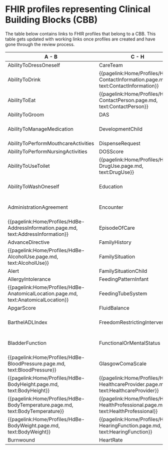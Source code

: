 # FHIR profiles representing Clinical Building Blocks (CBB)
The table below contains links to FHIR profiles that belong to a CBB. This table gets updated with working links once profiles are created and have gone through the review process.

|  A - B  |  C - H | H - P  |  P - T  |
|---|---|---|---|
| AbilityToDressOneself   <!--{{pagelink:Home/Profiles/HdBe-AbilityToDressOneself.page.md,   text:AbilityToDressOneself}}   --> | CareTeam   <!--{{pagelink:Home/Profiles/HdBe-CareTeam.page.md,   text:CareTeam}}--> | HelpFromOthers   <!--{{pagelink:Home/Profiles/HdBe-HelpFromOthers.page.md,   text:HelpFromOthers}}--> | PainScore   <!--{{pagelink:Home/Profiles/HdBe-PainScore.page.md,   text:PainScore}}--> |
| AbilityToDrink   <!--{{pagelink:Home/Profiles/HdBe-AbilityToDrink.page.md,   text:AbilityToDrink}}   --> | {{pagelink:Home/Profiles/HdBe-ContactInformation.page.md,   text:ContactInformation}} | IllnessPerception   <!--{{pagelink:Home/Profiles/HdBe-IllnessPerception.page.md,   text:IllnessPerception}}--> | Payer <!--   {{pagelink:Home/Profiles/HdBe-Payer.page.md,   text:Payer}}   --> |
| AbilityToEat   <!--{{pagelink:Home/Profiles/HdBe-AbilityToEat.page.md,   text:AbilityToEat}}--> | {{pagelink:Home/Profiles/HdBe-ContactPerson.page.md,   text:ContactPerson}} | Infusion   <!--{{pagelink:Home/Profiles/HdBe-Infusion.page.md,   text:Infusion}}--> | PharmaceuticalProduct   <!--{{pagelink:Home/Profiles/HdBe-PharmaceuticalProduct.page.md,   text:PharmaceuticalProduct}}--> |
| AbilityToGroom   <!--{{pagelink:Home/Profiles/HdBe-AbilityToGroom.page.md,   text:AbilityToGroom}}--> | DAS   <!--{{pagelink:Home/Profiles/HdBe-DAS.page.md,   text:DAS}}--> | InstructionsForUse   <!--{{pagelink:Home/Profiles/HdBe-InstructionsForUse.page.md,   text:InstructionsForUse}}--> | ParticipationInSociety   <!--{{pagelink:Home/Profiles/HdBe-ParticipationInSociety.page.md,   text:ParticipationInSociety}}--> |
| AbilityToManageMedication   <!--{{pagelink:Home/Profiles/HdBe-AbilityToManageMedication.page.md,   text:AbilityToManageMedication}}--> | DevelopmentChild   <!--{{pagelink:Home/Profiles/HdBe-DevelopmentChild.page.md,   text:DevelopmentChild}}--> | {{pagelink:Home/Profiles/HdBe-LaboratoryTestResult.page.md,   text:LaboratoryTestResult}} | {{pagelink:Home/Profiles/HdBe-Patient.page.md, text:Patient}} |
| AbilityToPerformMouthcareActivities   <!--{{pagelink:Home/Profiles/HdBe-AbilityToPerformMouthcareActivities.page.md,   text:AbilityToPerformMouthcareActivities}}--> | DispenseRequest   <!--{{pagelink:Home/Profiles/HdBe-DispenseRequest.page.md,   text:DispenseRequest}}--> | LanguageProficiency   <!--{{pagelink:Home/Profiles/HdBe-LanguageProficiency.page.md,   text:LanguageProficiency}}--> | Pregnancy   <!--{{pagelink:Home/Profiles/HdBe-Pregnancy.page.md,   text:Pregnancy}}--> |
| AbilityToPerformNursingActivities   <!--{{pagelink:Home/Profiles/HdBe-AbilityToPerformNursingActivities.page.md,   text:AbilityToPerformNursingActivities}}--> | DOSScore   <!--{{pagelink:Home/Profiles/HdBe-DOSScore.page.md,   text:DOSScore}}--> | LegalSituation   <!--{{pagelink:Home/Profiles/HdBe-LegalSituation.page.md,   text:LegalSituation}}--> | PressureUlcer   <!--{{pagelink:Home/Profiles/HdBe-PressureUlcer.page.md,   text:PressureUlcer}}--> |
| AbilityToUseToilet   <!--{{pagelink:Home/Profiles/HdBe-AbilityToUseToilet.page.md,   text:AbilityToUseToilet}}--> | {{pagelink:Home/Profiles/HdBe-DrugUse.page.md,   text:DrugUse}} | LifeStance   <!--{{pagelink:Home/Profiles/HdBe-LifeStance.page.md,   text:LifeStance}}--> | Problem <!--{{pagelink:Home/Profiles/HdBe-Problem.page.md,   text:Problem}}--> |
| AbilityToWashOneself   <!--{{pagelink:Home/Profiles/HdBe-AbilityToWashOneself.page.md,   text:AbilityToWashOneself}}--> | Education   <!--{{pagelink:Home/Profiles/HdBe-Education.page.md,   text:Education}}--> | LivingSituation   <!--{{pagelink:Home/Profiles/HdBe-LivingSituation.page.md,   text:LivingSituation}}--> | {{pagelink:Home/Profiles/HdBe-Procedure.page.md,   text:Procedure}} |
| AdministrationAgreement   <!--{{pagelink:Home/Profiles/HdBe-AdministrationAgreement.page.md,   text:AdministrationAgreement}}--> | Encounter   <!--{{pagelink:Home/Profiles/HdBe-Encounter.page.md,   text:Encounter}}--> | {{pagelink:Home/Profiles/HdBe-Patient.page.md, text:MaritalStatus}} | PulseRate   <!--{{pagelink:Home/Profiles/HdBe-PulseRate.page.md,   text:PulseRate}}--> |
| {{pagelink:Home/Profiles/HdBe-AddressInformation.page.md,   text:AddressInformation}}  | EpisodeOfCare   <!--{{pagelink:Home/Profiles/HdBe-EpisodeOfCare.page.md,   text:EpisodeOfCare}}--> | MedicalDevice   <!--{{pagelink:Home/Profiles/HdBe-MedicalDevice.page.md,   text:MedicalDevice}}--> | Range <!--{{pagelink:Home/Profiles/HdBe-Range.page.md,   text:Range}}--> |
| AdvanceDirective   <!--{{pagelink:Home/Profiles/HdBe-AdvanceDirective.page.md,   text:AdvanceDirective}}--> | FamilyHistory   <!--{{pagelink:Home/Profiles/HdBe-FamilyHistory.page.md,   text:FamilyHistory}}--> | MedicationAdministration2   <!--{{pagelink:Home/Profiles/HdBe-MedicationAdministration2.page.md,   text:MedicationAdministration2}}--> | Refraction   <!--{{pagelink:Home/Profiles/HdBe-Refraction.page.md,   text:Refraction}}--> |
| {{pagelink:Home/Profiles/HdBe-AlcoholUse.page.md,     text:AlcoholUse}} | FamilySituation   <!--{{pagelink:Home/Profiles/HdBe-FamilySituation.page.md,   text:FamilySituation}}--> | MedicationAgreement   <!--{{pagelink:Home/Profiles/HdBe-MedicationAgreement.page.md,   text:MedicationAgreement}}--> | Respiration   <!--{{pagelink:Home/Profiles/HdBe-Respiration.page.md,   text:Respiration}}--> |
| Alert   <!--{{pagelink:Home/Profiles/HdBe-Alert.page.md,   text:Alert}}--> | FamilySituationChild   <!--{{pagelink:Home/Profiles/HdBe-FamilySituationChild.page.md,   text:FamilySituationChild}}--> | MedicationContraIndication   <!--{{pagelink:Home/Profiles/HdBe-MedicationContraIndication.page.md,   text:MedicationContraIndication}}--> | SkinDisorder   <!--{{pagelink:Home/Profiles/HdBe-SkinDisorder.page.md,   text:SkinDisorder}}--> |
| AllergyIntolerance   <!--{{pagelink:Home/Profiles/HdBe-AllergyIntolerance.page.md,   text:AllergyIntolerance}}--> | FeedingPatternInfant   <!--{{pagelink:Home/Profiles/HdBe-FeedingPatternInfant.page.md,   text:FeedingPatternInfant}}--> | MedicationDispense   <!--{{pagelink:Home/Profiles/HdBe-MedicationDispense.page.md,   text:MedicationDispense}}--> | SNAQScore   <!--{{pagelink:Home/Profiles/HdBe-SNAQScore.page.md,   text:SNAQScore}}--> |
| {{pagelink:Home/Profiles/HdBe-AnatomicalLocation.page.md,   text:AnatomicalLocation}} | FeedingTubeSystem   <!--{{pagelink:Home/Profiles/HdBe-FeedingTubeSystem.page.md,   text:FeedingTubeSystem}}--> | MedicationUse2   <!--{{pagelink:Home/Profiles/HdBe-MedicationUse2.page.md,   text:MedicationUse2}}--> | SOAPReport   <!--{{pagelink:Home/Profiles/HdBe-SOAPReport.page.md,   text:SOAPReport}}--> |
| ApgarScore   <!--{{pagelink:Home/Profiles/HdBe-ApgarScore.page.md,   text:ApgarScore}}--> | FluidBalance   <!--{{pagelink:Home/Profiles/HdBe-FluidBalance.page.md,   text:FluidBalance}}--> | Mobility   <!--{{pagelink:Home/Profiles/HdBe-Mobility.page.md,   text:Mobility}}--> | Stoma <!--{{pagelink:Home/Profiles/HdBe-Stoma.page.md,   text:Stoma}}--> |
| BarthelADLIndex   <!--{{pagelink:Home/Profiles/HdBe-BarthelADLIndex.page.md,   text:BarthelADLIndex}}--> | FreedomRestrictingIntervention   <!--{{pagelink:Home/Profiles/HdBe-FreedomRestrictingIntervention.page.md,   text:FreedomRestrictingIntervention}}--> | {{pagelink:Home/Profiles/HdBe-NameInformation.page.md,   text:NameInformation}} | TextResult   <!--{{pagelink:Home/Profiles/HdBe-TextResult.page.md,   text:TextResult}}--> |
| BladderFunction   <!--{{pagelink:Home/Profiles/HdBe-BladderFunction.page.md,   text:BladderFunction}}--> | FunctionalOrMentalStatus   <!--{{pagelink:Home/Profiles/HdBe-FunctionalOrMentalStatus.page.md,   text:FunctionalOrMentalStatus}}--> | {{pagelink:Home/Profiles/HdBe-Patient.page.md, text:Nationality}} | TimeInterval   <!--{{pagelink:Home/Profiles/HdBe-TimeInterval.page.md,   text:TimeInterval}}--> |
| {{pagelink:Home/Profiles/HdBe-BloodPressure.page.md,   text:BloodPressure}} | GlasgowComaScale   <!--{{pagelink:Home/Profiles/HdBe-GlasgowComaScale.page.md,   text:GlasgowComaScale}}--> | {{pagelink:Home/Profiles/HdBe-NursingIntervention.page.md,   text:NursingIntervention}} | TNMTumorClassification   <!--{{pagelink:Home/Profiles/HdBe-TNMTumorClassification.page.md,   text:TNMTumorClassification}}--> |
| {{pagelink:Home/Profiles/HdBe-BodyHeight.page.md,   text:BodyHeight}} | {{pagelink:Home/Profiles/HdBe-HealthcareProvider.page.md,   text:HealthcareProvider}} | NutritionAdvice   <!--{{pagelink:Home/Profiles/HdBe-NutritionAdvice.page.md,   text:NutritionAdvice}}--> | {{pagelink:Home/Profiles/HdBe-SmokingStatus.page.md,   text:SmokingStatus}} |
| {{pagelink:Home/Profiles/HdBe-BodyTemperature.page.md,     text:BodyTemperature}}| {{pagelink:Home/Profiles/HdBe-HealthProfessional.page.md,   text:HealthProfessional}} | O2Saturation   <!--{{pagelink:Home/Profiles/HdBe-O2Saturation.page.md,   text:O2Saturation}}--> | TreatmentDirective2   <!--{{pagelink:Home/Profiles/HdBe-TreatmentDirective2.page.md,   text:TreatmentDirective2}}--> |
| {{pagelink:Home/Profiles/HdBe-BodyWeight.page.md,     text:BodyWeight}} | {{pagelink:Home/Profiles/HdBe-HearingFunction.page.md,   text:HearingFunction}} | OutcomeOfCare   <!--{{pagelink:Home/Profiles/HdBe-OutcomeOfCare.page.md,   text:OutcomeOfCare}}--> | TreatmentObjective   <!--{{pagelink:Home/Profiles/HdBe-TreatmentObjective.page.md,   text:TreatmentObjective}}--> |
| Burnwound   <!--{{pagelink:Home/Profiles/HdBe-Burnwound.page.md,   text:Burnwound}}--> | HeartRate   <!--{{pagelink:Home/Profiles/HdBe-HeartRate.page.md,   text:HeartRate}}--> | PainCharacteristics   <!--{{pagelink:Home/Profiles/HdBe-PainCharacteristics.page.md,   text:PainCharacteristics}}--> |  |
